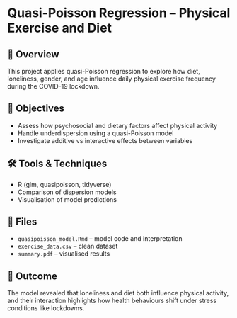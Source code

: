 # Quasi-Poisson Regression – Physical Exercise and Diet

## 📘 Overview
This project applies quasi-Poisson regression to explore how diet, loneliness, gender, and age influence daily physical exercise frequency during the COVID-19 lockdown.

## 🎯 Objectives
- Assess how psychosocial and dietary factors affect physical activity
- Handle underdispersion using a quasi-Poisson model
- Investigate additive vs interactive effects between variables

## 🛠 Tools & Techniques
- R (glm, quasipoisson, tidyverse)
- Comparison of dispersion models
- Visualisation of model predictions

## 📁 Files
- `quasipoisson_model.Rmd` – model code and interpretation
- `exercise_data.csv` – clean dataset
- `summary.pdf` – visualised results

## 📌 Outcome
The model revealed that loneliness and diet both influence physical activity, and their interaction highlights how health behaviours shift under stress conditions like lockdowns.
